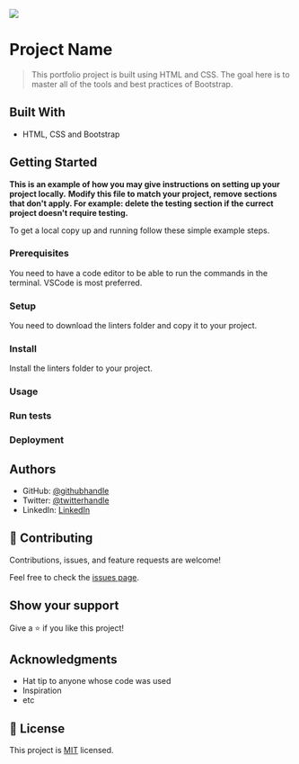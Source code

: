 ![](https://img.shields.io/badge/Microverse-blueviolet)

# Project Name

> This portfolio project is built using HTML and CSS.  The goal here is to master all of the tools and best practices of Bootstrap.


## Built With

- HTML, CSS and Bootstrap


## Getting Started

**This is an example of how you may give instructions on setting up your project locally.**
**Modify this file to match your project, remove sections that don't apply. For example: delete the testing section if the currect project doesn't require testing.**


To get a local copy up and running follow these simple example steps.

### Prerequisites
You need to have a code editor to be able to run the commands in the terminal. VSCode is most preferred.

### Setup
You need to download the linters folder and copy it to your project.

### Install
Install the linters folder to your project.

### Usage

### Run tests

### Deployment



## Authors

- GitHub: [@githubhandle](https://github.com/Marlyn_Mayienga)
- Twitter: [@twitterhandle](https://twitter.com/Merl_Mayienga)
- LinkedIn: [LinkedIn](https://linkedin.com/in/Marlyn_Mayienga)


## 🤝 Contributing

Contributions, issues, and feature requests are welcome!

Feel free to check the [issues page](../../issues/).

## Show your support

Give a ⭐️ if you like this project!

## Acknowledgments

- Hat tip to anyone whose code was used
- Inspiration
- etc

## 📝 License

This project is [MIT](./MIT.md) licensed.

